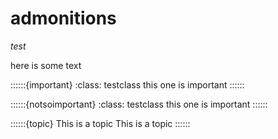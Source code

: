 # admonitions

_test_

here is some text

::::::{important}
:class: testclass
this one is important
::::::

::::::{notsoimportant}
:class: testclass
this one is important
::::::

::::::{topic} This is a topic
This is a topic
::::::